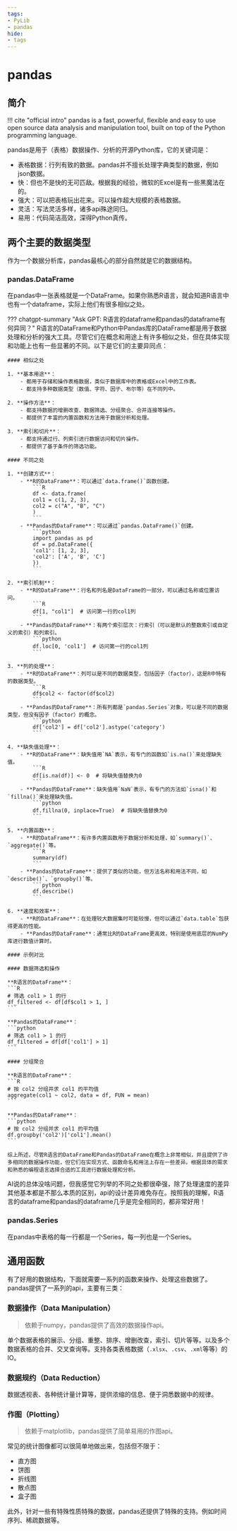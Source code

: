 ```yaml
---
tags:
- PyLib
- pandas
hide:
- tags
---
```


# pandas

## 简介

!!! cite "official intro"
    pandas is a fast, powerful, flexible and easy to use open source data analysis and manipulation tool, built on top of the Python programming language.

pandas是用于（表格）数据操作、分析的开源Python库，它的关键词是：

- 表格数据：行列有致的数据。pandas并不擅长处理字典类型的数据，例如json数据。
- 快：但也不是快的无可匹敌。根据我的经验，微软的Excel是有一些黑魔法在的。
- 强大：可以把表格玩出花来。可以操作超大规模的表格数据。
- 灵活：写法灵活多样，诸多api殊途同归。
- 易用：代码简洁高效，深得Python真传。

## 两个主要的数据类型
作为一个数据分析库，pandas最核心的部分自然就是它的数据结构。

### pandas.DataFrame
在pandas中一张表格就是一个DataFrame。如果你熟悉R语言，就会知道R语言中也有一个dataframe，实际上他们有很多相似之处。

??? chatgpt-summary "Ask GPT: R语言的dataframe和pandas的dataframe有何异同？"
    R语言的DataFrame和Python中Pandas库的DataFrame都是用于数据处理和分析的强大工具。尽管它们在概念和用途上有许多相似之处，但在具体实现和功能上也有一些显著的不同。以下是它们的主要异同点：

    #### 相似之处

    1. **基本用途**：
        - 都用于存储和操作表格数据，类似于数据库中的表格或Excel中的工作表。
        - 都支持多种数据类型（数值、字符、因子、布尔等）在不同列中。

    2. **操作方法**：
        - 都支持数据的增删改查、数据筛选、分组聚合、合并连接等操作。
        - 都提供了丰富的内置函数和方法用于数据分析和处理。

    3. **索引和切片**：
        - 都支持通过行、列索引进行数据访问和切片操作。
        - 都提供了基于条件的筛选功能。

    #### 不同之处

    1. **创建方式**：
        - **R的DataFrame**：可以通过`data.frame()`函数创建。
            ```R
            df <- data.frame(
            col1 = c(1, 2, 3),
            col2 = c("A", "B", "C")
            )
            ```
        - **Pandas的DataFrame**：可以通过`pandas.DataFrame()`创建。
            ```python
            import pandas as pd
            df = pd.DataFrame({
            'col1': [1, 2, 3],
            'col2': ['A', 'B', 'C']
            })
            ```

    2. **索引机制**：
        - **R的DataFrame**：行名和列名是DataFrame的一部分，可以通过名称或位置访问。
            ```R
            df[1, "col1"]  # 访问第一行的col1列
            ```
        - **Pandas的DataFrame**：有两个索引层次：行索引（可以是默认的整数索引或自定义的索引）和列索引。
            ```python
            df.loc[0, 'col1']  # 访问第一行的col1列
            ```

    3. **列的处理**：
        - **R的DataFrame**：列可以是不同的数据类型，包括因子（factor），这是R中特有的数据类型。
            ```R
            df$col2 <- factor(df$col2)
            ```
        - **Pandas的DataFrame**：所有列都是`pandas.Series`对象，可以是不同的数据类型，但没有因子（factor）的概念。
            ```python
            df['col2'] = df['col2'].astype('category')
            ```

    4. **缺失值处理**：
        - **R的DataFrame**：缺失值用`NA`表示，有专门的函数如`is.na()`来处理缺失值。
            ```R
            df[is.na(df)] <- 0  # 将缺失值替换为0
            ```
        - **Pandas的DataFrame**：缺失值用`NaN`表示，有专门的方法如`isna()`和`fillna()`来处理缺失值。
            ```python
            df.fillna(0, inplace=True)  # 将缺失值替换为0
            ```

    5. **内置函数**：
        - **R的DataFrame**：有许多内置函数用于数据分析和处理，如`summary()`、`aggregate()`等。
            ```R
            summary(df)
            ```
        - **Pandas的DataFrame**：提供了类似的功能，但方法名称和用法不同，如`describe()`、`groupby()`等。
            ```python
            df.describe()
            ```

    6. **速度和效率**：
        - **R的DataFrame**：在处理较大数据集时可能较慢，但可以通过`data.table`包获得更高的性能。
        - **Pandas的DataFrame**：通常比R的DataFrame更高效，特别是使用底层的NumPy库进行数值计算时。

    #### 示例对比

    #### 数据筛选和操作

    **R语言的DataFrame**：
    ```R
    # 筛选 col1 > 1 的行
    df_filtered <- df[df$col1 > 1, ]
    ```

    **Pandas的DataFrame**：
    ```python
    # 筛选 col1 > 1 的行
    df_filtered = df[df['col1'] > 1]
    ```

    #### 分组聚合

    **R语言的DataFrame**：
    ```R
    # 按 col2 分组并求 col1 的平均值
    aggregate(col1 ~ col2, data = df, FUN = mean)
    ```

    **Pandas的DataFrame**：
    ```python
    # 按 col2 分组并求 col1 的平均值
    df.groupby('col2')['col1'].mean()
    ```

    综上所述，尽管R语言的DataFrame和Pandas的DataFrame在概念上非常相似，并且提供了许多相同的数据操作功能，但它们在实现方式、函数命名和用法上存在一些差异。根据具体的需求和熟悉的编程语言选择合适的工具进行数据处理和分析。

AI说的总体没啥问题，但我感觉它列举的不同之处都很牵强，除了处理速度的差异其他基本都是不那么本质的区别，api的设计差异难免存在。按照我的理解，R语言的dataframe和pandas的dataframe几乎是完全相同的，都非常好用！

### pandas.Series
在pandas中表格的每一行都是一个Series，每一列也是一个Series。

## 通用函数

有了好用的数据结构，下面就需要一系列的函数来操作、处理这些数据了。pandas提供了一系列的api，主要有三类：

### 数据操作（Data Manipulation）
> 依赖于numpy，pandas提供了高效的数据操作api。

单个数据表格的展示、分组、重整、排序、增删改查，索引、切片等等。以及多个数据表格的合并、交叉查询等。支持各类表格数据（`.xlsx`、`.csv`、`.xml`等等）的IO。

### 数据规约（Data Reduction）
数据透视表、各种统计量计算等，提供浓缩的信息、便于洞悉数据中的规律。

### 作图（Plotting）
> 依赖于matplotlib，pandas提供了简单易用的作图api。

常见的统计图像都可以很简单地做出来，包括但不限于：

- 直方图
- 饼图
- 折线图
- 散点图
- 盒子图


此外，针对一些有特殊性质特殊的数据，pandas还提供了特殊的支持。例如时间序列、稀疏数据等。